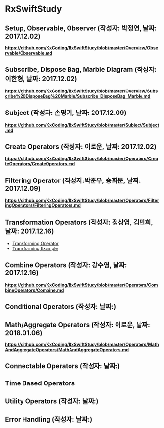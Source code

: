 # RxSwiftStudy

## Setup, Observable, Observer (작성자: 박정연, 날짜: 2017.12.02)
**https://github.com/KxCoding/RxSwiftStudy/blob/master/Overview/Observable/Observable.md**

## Subscribe, Dispose Bag, Marble Diagram (작성자: 이한형, 날짜: 2017.12.02)
**https://github.com/KxCoding/RxSwiftStudy/blob/master/Overview/Subscribe%20DisposeBag%20Marble/Subscribe_DisposeBag_Marble.md**

## Subject (작성자: 손명기, 날짜: 2017.12.09)
**https://github.com/KxCoding/RxSwiftStudy/blob/master/Subject/Subject.md**

## Create Operators (작성자: 이로운, 날짜: 2017.12.02)
**https://github.com/KxCoding/RxSwiftStudy/blob/master/Operators/CreateOperators/CreateOperators.md**

## Filtering Operator (작성자:박준우, 송회문, 날짜: 2017.12.09)
**https://github.com/KxCoding/RxSwiftStudy/blob/master/Operators/FilteringOperators/FilteringOperators.md**

## Transformation Operators (작성자: 정상엽, 김민희, 날짜: 2017.12.16)
* [Transforming Operator](https://github.com/KxCoding/RxSwiftStudy/blob/master/Operators/TransformingOperator/TransformingOperator.md) 
* [Transforming Example](https://github.com/KxCoding/RxSwiftStudy/blob/master/Operators/TransformingOperator/Example.md)

## Combine Operators (작성자: 강수영, 날짜: 2017.12.16)
**https://github.com/KxCoding/RxSwiftStudy/blob/master/Operators/CombineOperators/Combine.md**

## Conditional Operators (작성자: 날짜:)

## Math/Aggregate Operators (작성자: 이로운, 날짜: 2018.01.06)
**https://github.com/KxCoding/RxSwiftStudy/blob/master/Operators/MathAndAggregateOperators/MathAndAggregateOperators.md**

## Connectable Operators (작성자: 날짜:)

## Time Based Operators

## Utility Operators (작성자: 날짜:)

## Error Handling (작성자: 날짜:)
